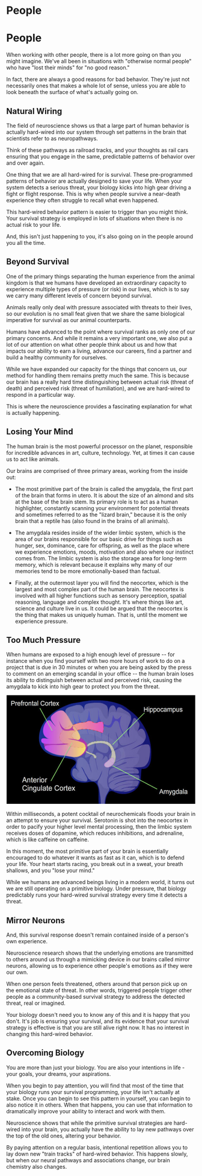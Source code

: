 # People

# People

When working with other people, there is a lot more going on than you might imagine. We've all been in situations with "otherwise normal people" who have "lost their minds" for "no good reason." 

In fact, there are always a good reasons for bad behavior. They're just not necessarily ones that makes a whole lot of sense, unless you are able to look beneath the surface of what's actually going on.

## Natural Wiring

The field of neuroscience shows us that a large part of human behavior is actually hard-wired into our system through set patterns in the brain that scientists refer to as neuropathways.

Think of these pathways as railroad tracks, and your thoughts as rail cars ensuring that you engage in the same, predictable patterns of behavior over and over again.

One thing that we are all hard-wired for is survival. These pre-programmed patterns of behavior are actually designed to save your life. When your system detects a serious threat, your biology kicks into high gear driving a fight or flight response. This is why when people survive a near-death experience they often struggle to recall what even happened.

This hard-wired behavior pattern is easier to trigger than you might think. Your survival strategy is employed in lots of situations when there is no actual risk to your life.

And, this isn't just happening to you, it's also going on in the people around you all the time.

## Beyond Survival

One of the primary things separating the human experience from the animal kingdom is that we humans have developed an extraordinary capacity to experience multiple types of pressure (or risk) in our lives, which is to say we carry many different levels of concern beyond survival.

Animals really only deal with pressure associated with threats to their lives, so our evolution is no small feat given that we share the same biological imperative for survival as our animal counterparts.

Humans have advanced to the point where survival ranks as only one of our primary concerns. And while it remains a very important one, we also put a lot of our attention on what other people think about us and how that impacts our ability to earn a living, advance our careers, find a partner and build a healthy community for ourselves.

While we have expanded our capacity for the things that concern us, our method for handling them remains pretty much the same. This is because our brain has a really hard time distinguishing between actual risk (threat of death) and perceived risk (threat of humiliation), and we are hard-wired to respond in a particular way.

This is where the neuroscience provides a fascinating explanation for what is actually happening.

## Losing Your Mind

The human brain is the most powerful processor on the planet, responsible for incredible advances in art, culture, technology. Yet, at times it can cause us to act like animals. 

Our brains are comprised of three primary areas, working from the inside out:

* The most primitive part of the brain is called the amygdala, the first part of the brain that forms in utero. It is about the size of an almond and sits at the base of the brain stem. Its primary role is to act as a human highlighter, constantly scanning your environment for potential threats and sometimes referred to as the "lizard brain," because it is the only brain that a reptile has (also found in the brains of all animals).

* The amygdala resides inside of the wider limbic system, which is the area of our brains responsible for our basic drive for things such as hunger, sex, dominance, care for offspring, as well as the place where we experience emotions, moods, motivation and also where our instinct comes from. The limbic system is also the storage area for long-term memory, which is relevant because it explains why many of our memories tend to be more emotionally-based than factual.

* Finally, at the outermost layer you will find the neocortex, which is the largest and most complex part of the human brain. The neocortex is involved with all higher functions such as sensory perception, spatial reasoning, language and complex thought. It's where things like art, science and culture live in us. It could be argued that the neocortex is the thing that makes us uniquely human. That is, until the moment we experience pressure.

## Too Much Pressure

When humans are exposed to a high enough level of pressure -- for instance when you find yourself with two more hours of work to do on a project that is due in 30 minutes or when you are being asked by the press to comment on an emerging scandal in your office -- the human brain loses its ability to distinguish between actual and perceived risk, causing the amygdala to kick into high gear to protect you from the threat.

![](24024310606_215e426a02_z.jpg)

Within milliseconds, a potent cocktail of neurochemicals floods your brain in an attempt to ensure your survival. Serotonin is shot into the neocortex in order to pacify your higher level mental processing, then the limbic system receives doses of dopamine, which reduces inhibitions, and adrenaline, which is like caffeine on caffeine.

In this moment, the most primitive part of your brain is essentially encouraged to do whatever it wants as fast as it can, which is to defend your life. Your heart starts racing, you break out in a sweat, your breath shallows, and you "lose your mind."

While we humans are advanced beings living in a modern world, it turns out we are still operating on a primitive biology. Under pressure, that biology predictably runs your hard-wired survival strategy every time it detects a threat.

## Mirror Neurons

And, this survival response doesn't remain contained inside of a person's own experience. 

Neuroscience research shows that the underlying emotions are transmitted to others around us through a mimicking device in our brains called mirror neurons, allowing us to experience other people's emotions as if they were our own. 

When one person feels threatened, others around that person pick up on the emotional state of threat. In other words, triggered people trigger other people as a community-based survival strategy to address the detected threat, real or imagined.

Your biology doesn't need you to know any of this and it is happy that you don't. It's job is ensuring your survival, and its evidence that your survival strategy is effective is that you are still alive right now. It has no interest in changing this hard-wired behavior.

## Overcoming Biology

You are more than just your biology. You are also your intentions in life - your goals, your dreams, your aspirations.

When you begin to pay attention, you will find that most of the time that your biology runs your survival programming, your life isn't actually at stake. Once you can begin to see this pattern in yourself, you can begin to also notice it in others. When that happens, you can use that information to dramatically improve your ability to interact and work with them.

Neuroscience shows that while the primitive survival strategies are hard-wired into your brain, you actually have the ability to lay new pathways over the top of the old ones, altering your behavior. 

By paying attention on a regular basis, intentional repetition allows you to lay down new "train tracks" of hard-wired behavior. This happens slowly, but when our neural pathways and associations change, our brain chemistry also changes.

